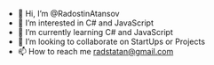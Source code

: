 - 👋 Hi, I’m @RadostinAtansov
- 👀 I’m interested in C# and JavaScript
- 🌱 I’m currently learning C# and JavaScript
- 💞️ I’m looking to collaborate on StartUps or Projects
- 📫 How to reach me radstatan@gmail.com

<!---
RadostinAtansov/RadostinAtansov is a ✨ special ✨ repository because its `README.md` (this file) appears on your GitHub profile.
You can click the Preview link to take a look at your changes.
--->

